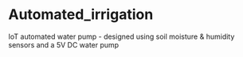 # Automated_irrigation
IoT automated water pump - designed using soil moisture &amp; humidity sensors and a 5V DC water pump 
